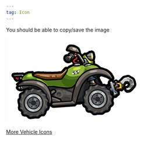 ```yaml
---
tag: Icon
---
```

You should be able to copy/save the image 

![](/assets/images/icon-vehicle-atv.png)  

[More Vehicle Icons](/vicons)  